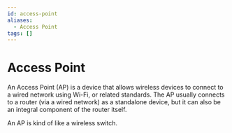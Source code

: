 ```yaml
---
id: access-point
aliases:
  - Access Point
tags: []
---
```


# Access Point

An Access Point (AP) is a device that allows wireless devices to connect to a wired network using Wi-Fi, or related standards. The AP usually connects to a router (via a wired network) as a standalone device, but it can also be an integral component of the router itself.

An AP is kind of like a wireless switch.
